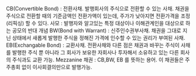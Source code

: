 CB(Convertible Bond) : 전환사채. 발행회사의 주식으로 전환할 수 있는 사채. 채권을 주식으로 전환할 때의 기준금액인 전환가액이 있는데, 주가가 낮아지면 전환가격을 조정(리픽싱) 할 수 있다.
사모 : 발행자와 알고있는 특정 대상이나 이해관계인을 대상으로 하는 공모의 반대 개념
BW(Bond with Warrant) : 신주인수권부사채. 채권을 그대로 지닌 상태에서 새롭게 발행한 주식을 정해진 가격에 인수할 수 있는 권리가 부여된 사채.
EB(Exchangable Bond) : 교환사채. 전환사채와 다른 점은 채권과 바꾸는 주식이 사채를 발행한 주식 뿐 아니라 그 회사가 보유한 자회사나 투자해서 소유하고 있는 다른 회사의 주식과도 교환 가능.
Mezzanine 채권 : CB,BW, EB 를 뜻하는 용어. 이 채권들은 주주총회 없이 이사회결의만으로 발행가능.
